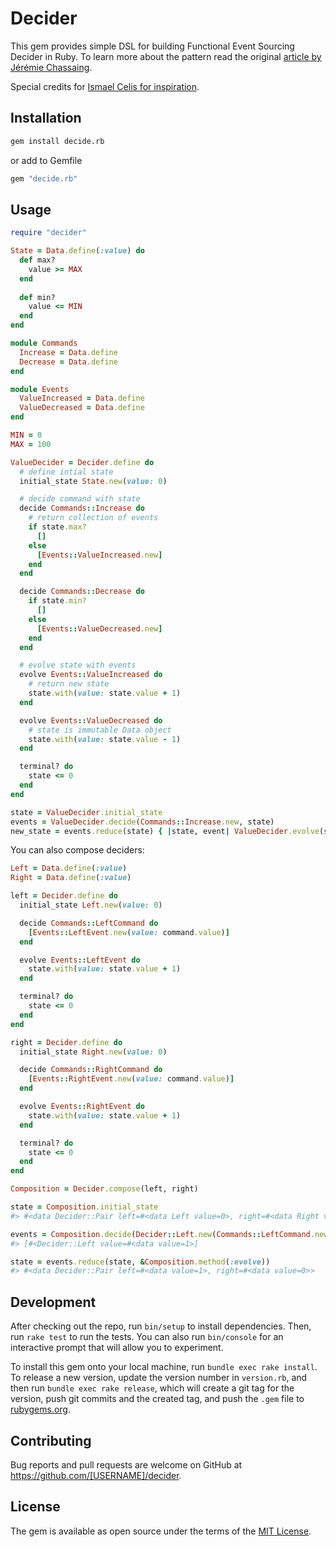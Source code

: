 # Decider

This gem provides simple DSL for building Functional Event Sourcing Decider in Ruby. To learn more about the pattern read the original [article by Jérémie Chassaing](https://thinkbeforecoding.com/post/2021/12/17/functional-event-sourcing-decider).

Special credits for [Ismael Celis for inspiration](https://ismaelcelis.com/posts/decide-evolve-react-pattern-in-ruby/).

## Installation

```bash
gem install decide.rb
```

or add to Gemfile

```ruby
gem "decide.rb"
```

## Usage

```ruby
require "decider"

State = Data.define(:value) do
  def max?
    value >= MAX
  end
  
  def min?
    value <= MIN
  end
end

module Commands
  Increase = Data.define
  Decrease = Data.define
end

module Events
  ValueIncreased = Data.define
  ValueDecreased = Data.define
end

MIN = 0
MAX = 100

ValueDecider = Decider.define do
  # define intial state
  initial_state State.new(value: 0)

  # decide command with state
  decide Commands::Increase do
    # return collection of events
    if state.max?
      []
    else
      [Events::ValueIncreased.new]
    end
  end

  decide Commands::Decrease do
    if state.min?
      []
    else
      [Events::ValueDecreased.new]
    end
  end

  # evolve state with events
  evolve Events::ValueIncreased do
    # return new state
    state.with(value: state.value + 1)
  end

  evolve Events::ValueDecreased do
    # state is immutable Data object
    state.with(value: state.value - 1)
  end

  terminal? do
    state <= 0
  end
end

state = ValueDecider.initial_state
events = ValueDecider.decide(Commands::Increase.new, state)
new_state = events.reduce(state) { |state, event| ValueDecider.evolve(state, events)
```

You can also compose deciders:

```ruby
Left = Data.define(:value)
Right = Data.define(:value)

left = Decider.define do
  initial_state Left.new(value: 0)

  decide Commands::LeftCommand do
    [Events::LeftEvent.new(value: command.value)]
  end

  evolve Events::LeftEvent do
    state.with(value: state.value + 1)
  end

  terminal? do
    state <= 0
  end
end

right = Decider.define do
  initial_state Right.new(value: 0)

  decide Commands::RightCommand do
    [Events::RightEvent.new(value: command.value)]
  end

  evolve Events::RightEvent do
    state.with(value: state.value + 1)
  end

  terminal? do
    state <= 0
  end
end

Composition = Decider.compose(left, right)

state = Composition.initial_state
#> #<data Decider::Pair left=#<data Left value=0>, right=#<data Right value=0>>

events = Composition.decide(Decider::Left.new(Commands::LeftCommand.new(value: 1)), state)
#> [#<Decider::Left value=#<data value=1>]

state = events.reduce(state, &Composition.method(:evolve))
#> #<data Decider::Pair left=#<data value=1>, right=#<data value=0>>
```

## Development

After checking out the repo, run `bin/setup` to install dependencies. Then, run `rake test` to run the tests. You can also run `bin/console` for an interactive prompt that will allow you to experiment.

To install this gem onto your local machine, run `bundle exec rake install`. To release a new version, update the version number in `version.rb`, and then run `bundle exec rake release`, which will create a git tag for the version, push git commits and the created tag, and push the `.gem` file to [rubygems.org](https://rubygems.org).

## Contributing

Bug reports and pull requests are welcome on GitHub at https://github.com/[USERNAME]/decider.

## License

The gem is available as open source under the terms of the [MIT License](https://opensource.org/licenses/MIT).
